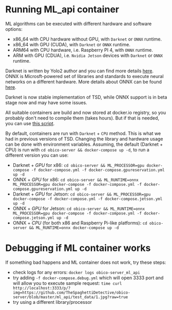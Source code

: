 # Running ML_api container

ML algorithms can be executed with different hardware and software options:

* x86_64 with CPU hardware without GPU, with `Darknet` or `ONNX` runtime.
* x86_64 with GPU (CUDA), with `Darknet` or `ONNX` runtime.
* ARM64 with CPU hardware, i.e. Raspberry PI 4, with `ONNX` runtime.
* ARM with GPU (CDUA), i.e. `Nvidia Jetson` devices with `Darknet` or `ONNX` runtime.

Darknet is written by Yolo2 author and you can find more details [here](https://github.com/AlexeyAB/darknet).
ONNX is Microsft-powered set of libraries and standards to execute neural networks on a different hardware.
More details about ONNX can be found [here](https://onnxruntime.ai/).

Darknet is now stable implementation of TSD, while ONNX support is in beta stage now and may have some issues.

All suitable containers are build and now stored at docker.io registry, so you 
probably don't need to compile them (takes hours). But if that is needed, you can 
use [this script](building_docker_images.md).

By default, containers are run with `Darknet` + `CPU` method. This is what we had in previous
versions of TSD. Changing the library and hardware usage can be done with environment variables.
Assuming, the default (Darknet + CPU) is run with `cd obico-server && docker-compose up -d`, to run
a different version you can use:

* Darknet + *GPU* for x86: `cd obico-server && ML_PROCESSOR=gpu docker-compose -f docker-compose.yml -f docker-compose.gpureservation.yml up -d`
* ONNX + *GPU* for x86: `cd obico-server && ML_RUNTIME=onnx ML_PROCESSOR=gpu docker-compose -f docker-compose.yml -f docker-compose.gpureservation.yml up -d`
* Darknet + *GPU* for Jetson: `cd obico-server && ML_PROCESSOR=gpu docker-compose -f docker-compose.yml -f docker-compose.jetson.yml up -d`
* ONNX + *GPU* for Jetson: `cd obico-server && ML_RUNTIME=onnx ML_PROCESSOR=gpu docker-compose -f docker-compose.yml -f docker-compose.jetson.yml up -d`
* ONNX + *CPU* (for both x86 and Raspberry Pi-like platforms): `cd obico-server && ML_RUNTIME=onnx docker-compose up -d`


# Debugging if ML container works
If something bad happens and ML container does not work, try these steps:
* check logs for any errors: `docker logs obico-server_ml_api`
* try adding `-f docker-compose.debug.yml` which will open 3333 port and will allow you to execute sample request:
```time curl http://localhost:3333/p/?img=https://github.com/TheSpaghettiDetective/obico-server/blob/master/ml_api/test_data/1.jpg?raw=true```
* try using a different library/processor 

